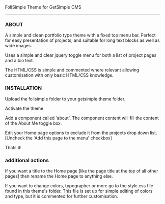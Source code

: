 FoliSimple Theme for GetSimple CMS

----------------------------------

### ABOUT

A simple and clean portfolio type theme with a fixed top menu bar. Perfect for easy presentation of projects, and suitable for long text blocks as well as wide images.

Uses a simple and clear jquery toggle menu for both a list of project pages and a bio text.

The HTML/CSS is simple and commented where relevant allowing customisation with only basic HTML/CSS knowledge.


### INSTALLATION

Upload the folisimple folder to your getsimple theme folder.

Activate the theme

Add a component called 'about'. The component content will fill the content of the About Me toggle box.

Edit your Home page options to exclude it from the projects drop down list. [Uncheck the 'Add this page to the menu' checkbox]

Thats it!


### additional actions

If you want a title to the Home page [like the page title at the top of all other pages] then rename the Home page to anything else.

If you want to change colors, typographer or more go to the style.css file found in this theme's folder. This file is set up for simple editing of colors and type, but it is commented for further customisation.
